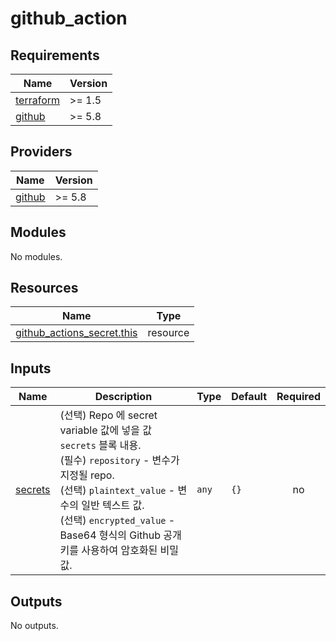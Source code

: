 # github_action

<!-- BEGINNING OF PRE-COMMIT-TERRAFORM DOCS HOOK -->
## Requirements

| Name | Version |
|------|---------|
| <a name="requirement_terraform"></a> [terraform](#requirement\_terraform) | >= 1.5 |
| <a name="requirement_github"></a> [github](#requirement\_github) | >= 5.8 |

## Providers

| Name | Version |
|------|---------|
| <a name="provider_github"></a> [github](#provider\_github) | >= 5.8 |

## Modules

No modules.

## Resources

| Name | Type |
|------|------|
| [github_actions_secret.this](https://registry.terraform.io/providers/integrations/github/latest/docs/resources/actions_secret) | resource |

## Inputs

| Name | Description | Type | Default | Required |
|------|-------------|------|---------|:--------:|
| <a name="input_secrets"></a> [secrets](#input\_secrets) | (선택) Repo 에 secret variable 값에 넣을 값 `secrets` 블록 내용.<br>    (필수) `repository` - 변수가 지정될 repo.<br>    (선택) `plaintext_value` - 변수의 일반 텍스트 값.<br>    (선택) `encrypted_value` - Base64 형식의 Github 공개 키를 사용하여 암호화된 비밀값. | `any` | `{}` | no |

## Outputs

No outputs.
<!-- END OF PRE-COMMIT-TERRAFORM DOCS HOOK -->
